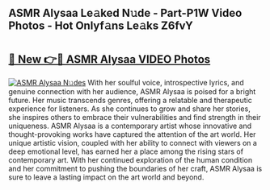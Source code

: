 ## ASMR Alysaa Le𝚊ked N𝚞de - Part-P1W Video Photos - Hot Onlyf𝚊ns Le𝚊ks Z6fvY

# <h2><a href="http://ab40166.deff.icu/?id=ASMR+Alysaa">🔗 New 👉🔴 ASMR Alysaa VIDEO Photos</a></h2>

[![ASMR Alysaa N𝚞des](https://i.imgur.com/rIISA9y.gif)](http://ab40166.deff.icu/?id=ASMR+Alysaa)
With her soulful voice, introspective lyrics, and genuine connection with her audience, ASMR Alysaa is poised for a bright future. Her music transcends genres, offering a relatable and therapeutic experience for listeners. As she continues to grow and share her stories, she inspires others to embrace their vulnerabilities and find strength in their uniqueness. ASMR Alysaa is a contemporary artist whose innovative and thought-provoking works have captured the attention of the art world. Her unique artistic vision, coupled with her ability to connect with viewers on a deep emotional level, has earned her a place among the rising stars of contemporary art. With her continued exploration of the human condition and her commitment to pushing the boundaries of her craft, ASMR Alysaa is sure to leave a lasting impact on the art world and beyond.
